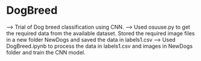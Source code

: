 # DogBreed
--> Trial of Dog breed classification using CNN.
--> Used osuuse.py to get the required data from the available dataset. Stored the required image files in a new folder NewDogs and saved the data in labels1.csv
--> Used DogBreed.ipynb to process the data in labels1.csv and images in NewDogs folder and train the CNN model.
